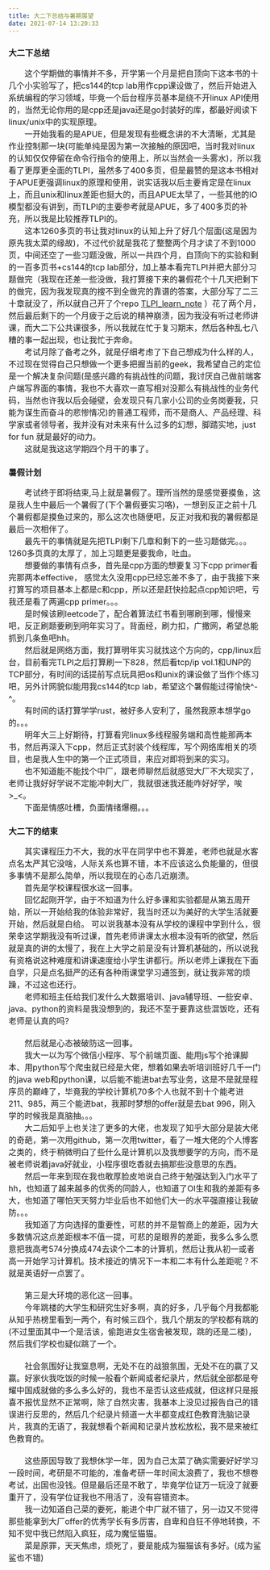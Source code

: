 ```yaml
---
title: 大二下总结与暑期展望
date: 2021-07-14 13:20:33
---
```


### 大二下总结
<font size=3>
&emsp;&emsp;这个学期做的事情并不多，开学第一个月是把自顶向下这本书的十几个小实验写了，把cs144的tcp lab用作cpp课设做了，然后开始进入系统编程的学习领域，毕竟一个后台程序员基本是绕不开linux API使用的，当然无论你用的是cpp还是java还是go封装好的库，都最好阅读下linux/unix中的实现原理。
<br>&emsp;&emsp;一开始我看的是APUE，但是发现有些概念讲的不大清晰，尤其是作业控制那一块(可能单纯是因为第一次接触的原因吧，当时我对linux的认知仅仅停留在命令行指令的使用上，所以当然会一头雾水)，所以我看了更厚更全面的TLPI，虽然多了400多页，但是最赞的是这本书相对于APUE更强调linux的原理和使用，说实话我以后主要肯定是在linux上，而且unix和linux差距也挺大的，而且APUE太早了，一些其他的IO模型都没有讲到，而TLPI的主要参考就是APUE，多了400多页的补充，所以我是比较推荐TLPI的。
<br>&emsp;&emsp;这本1260多页的书让我对linux的认知上升了好几个层面(这是因为原先我太菜的缘故)，不过代价就是我花了整整两个月才读了不到1000页，中间还空了一些习题没做，所以一共四个月，自顶向下的实验和剩的一百多页书+cs144的tcp lab部分，加上基本看完TLPI并把大部分习题做完（我现在还差一些没做，我打算接下来的暑假花个十几天把剩下的做完，因为我发现真的搜不到全做完的靠谱的答案，大部分写了二三十章就没了，所以就自己开了个repo <a href="https://github.com/sunhuiquan/TLPI_learn_note">TLPI_learn_note</a> ）花了两个月，然后最后剩下的一个月疲于之后说的精神崩溃，因为我没有听过老师讲课，而大二下公共课很多，所以我就在忙于复习期末，然后各种乱七八糟的事一起出现，也让我忙于奔命。
<br>&emsp;&emsp;考试月除了备考之外，就是仔细考虑了下自己想成为什么样的人，不过现在觉得自己只想做一个更多把握当前的geek，我希望自己的定位是一个解决复杂问题(是感兴趣的有挑战性的问题，我讨厌自己做前端客户端写界面的事情，我也不大喜欢一直写相对没那么有挑战性的业务代码，当然也许我以后会碰壁，会发现只有几家小公司的业务岗要我，只能为谋生而奋斗的悲惨情况)的普通工程师，而不是商人、产品经理、科学家或者领导者，我并没有对未来有什么过多的幻想，脚踏实地，just for fun 就是最好的动力。
<br>&emsp;&emsp;这就是我这这学期四个月干的事了。
</font>

### 暑假计划
<font size=3>
&emsp;&emsp;考试终于即将结束,马上就是暑假了。理所当然的是感觉要摸鱼，这是我人生中最后一个暑假了(下个暑假要实习咯)，一想到反正之前十几个暑假都是摸鱼过来的，那么这次也随便吧，反正对我和我的暑假都是最后一次相伴了。
<br>&emsp;&emsp;最先干的事情就是先把TLPI剩下几章和剩下的一些习题做完。。。1260多页真的太厚了，加上习题更是要我命，吐血。
<br>&emsp;&emsp;想要做的事情有点多，首先是cpp方面的想要复习下cpp primer看完那两本effective， 感觉太久没用cpp已经忘差不多了，由于我接下来打算写的项目基本上都是c和cpp，所以还是赶快捡起点cpp知识吧，亏我还是看了两遍cpp primer。。。
<br>&emsp;&emsp;是时候该刷leetcode了，配合着算法红书看到哪刷到哪，慢慢来吧，反正刷题要刷到明年实习了。背面经，刷力扣，广撒网，希望总能抓到几条鱼吧hh。
<br>&emsp;&emsp;然后就是网络方面，我打算明年实习就找这个方向的，cpp/linux后台，目前看完TLPI之后打算刷一下828，然后看tcp/ip vol.1和UNP的TCP部分，有时间的话提前写点玩具把os和unix的课设做了当作个练习吧，另外计网貌似能用我cs144的tcp lab，希望这个暑假能过得愉快^-^。
<br>&emsp;&emsp;有时间的话打算学学rust，被好多人安利了，虽然我原本想学go的。。。
<br>&emsp;&emsp;明年大三上好期待，打算看完linux多线程服务端和高性能那两本书，然后再深入下cpp，然后正式封装个线程库，写个网络库相关的项目，也是我人生中的第一个正式项目，来应对即将到来的实习。
<br>&emsp;&emsp;也不知道能不能找个中厂，跟老师聊然后就感觉大厂不大现实了，老师让我好好学说不定能冲刺大厂，我就很迷我还能咋好好学，唉>_<。
<br>&emsp;&emsp;下面是情感吐槽，负面情绪爆棚。。。
</font>

### 大二下的结束
<font size=3>
&emsp;&emsp;其实课程压力不大，我的水平在同学中也不算差，老师也就是水客点名太严其它没啥，人际关系也算不错，本不应该这么负能量的，但很多事情不是那么简单，所以我现在的心态几近崩溃。
<br>&emsp;&emsp;首先是学校课程很水这一回事。
<br>&emsp;&emsp;回忆起刚开学，由于不知道为什么好多课和实验都是从第五周开始，所以一开始给我的体验非常好，我当时还以为美好的大学生活就要开始，然后就是白给。
可以说我基本没有从学校的课程中学到什么，很荣幸这学期我没有听过课，首先老师讲课太水根本没有听的欲望，然后就是真的讲的太慢了，我在上大学之前是没有计算机基础的，所以说我有资格说这种难度和讲课速度给小学生讲都行。所以老师上课我在下面自学，只是点名挺严的还有各种雨课堂学习通签到，就让我非常的烦躁，不过这也还行。
<br>&emsp;&emsp;老师和班主任给我们发什么大数据培训、java辅导班、一些安卓、java、python的资料是我没想到的，我还不至于要靠这些混饭吃，还有老师是认真的吗?
<br><br>&emsp;&emsp;然后就是心态被破防这一回事。
<br>&emsp;&emsp;我大一以为写个微信小程序、写个前端页面、能用js写个抢课脚本、用python写个爬虫就已经是大佬，想着如果去听培训班好几千一门的java web和python课，以后能不能进bat去写业务，这是不是就是程序员的巅峰了，毕竟我的学校计算机70多个人也就不到十个能考进211、985，两三个能进bat，我那时梦想的offer就是去bat 996，刚入学的时候我是真脑抽。。。
<br>&emsp;&emsp;大二后知乎上也关注了更多的大佬，也发现了知乎大部分是装大佬的奇葩，第一次用github，第一次用twitter，看了一堆大佬的个人博客之类的，终于稍微明白了些什么是计算机以及我想要学的方向，而不是被老师说着java好就业，小程序很吃香就去搞那些没意思的东西。
<br>&emsp;&emsp;然后一年来到现在我也敢厚脸皮地说自己终于勉强达到入门水平了hh，也知道了越来越多的优秀的同龄人，也知道了OI生和我的差距有多大，也知道了哪怕天天努力毕业后也不如他们大一的水平强直接让我破防。。。
<br>&emsp;&emsp;我知道了方向选择的重要性，可悲的并不是智商上的差距，因为大多数情况这点差距根本不值一提，可悲的是眼界的差距，我多么多么愿意把我高考574分换成474去读个二本的计算机，然后让我从初一或者高一开始学习计算机。技术接近的情况下一本和二本有什么差距呢？不就是英语好一点罢了。
<br><br>&emsp;&emsp;第三是大环境的恶化这一回事。
<br>&emsp;&emsp;今年跳楼的大学生和研究生好多啊，真的好多，几乎每个月我都能从知乎热榜里看到一两个，有时候三四个，我几个朋友的学校都有跳的(不过里面其中一个是活该，偷跑进女生宿舍被发现，跳的还是二楼)，然后我们学校也疑似跳了一个。
<br><br>&emsp;&emsp;社会氛围好让我窒息啊，无处不在的战狼氛围，无处不在的赢了又赢。好家伙我吃饭的时候一般看个新闻或者纪录片，然后就全部都是夸耀中国成就做的多么多么好的，我也不是否认这些成就，但这样只是报喜不报忧显然不正常啊，除了自然灾害，我基本上没见过报告自己的错误进行反思的，然后几个纪录片频道一大半都变成红色教育洗脑记录片，我真的无语了，我就想看个新闻和记录片放松放松，我不是来被红色教育的。
<br><br>&emsp;&emsp;这些原因导致了我想休学一年，因为自己太菜了确实需要好好学习一段时间，考研是不可能的，准备考研一年时间太浪费了，我也不想卷考试，出国也没钱。但是最后还是不敢了，毕竟学位证万一玩没了就要重开了，没有学位证我也不用活了，没有容错资本。
<br>&emsp;&emsp;我一边知道自己菜的要死，能进个中厂就不错了，另一边又不觉得那些能拿到大厂offer的优秀学长有多厉害，自卑和自狂不停地转换，不知不觉中我已然陷入疯狂，成为魔怔猫猫。
<br>&emsp;&emsp;菜是原罪，天天焦虑，烦死了，要是能成为猫猫该有多好。(成为鲨鲨也不错)
</font>
